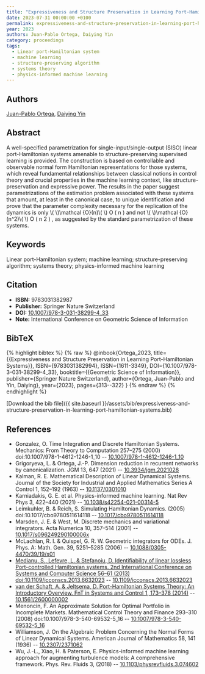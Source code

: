 ```yaml
---
title: "Expressiveness and Structure Preservation in Learning Port-Hamiltonian Systems"
date: 2023-07-31 00:00:00 +0100
permalink: expressiveness-and-structure-preservation-in-learning-port-hamiltonian-systems
year: 2023
authors: Juan-Pablo Ortega, Daiying Yin
category: proceedings
tags:
  - Linear port-Hamiltonian system
  - machine learning
  - structure-preserving algorithm
  - systems theory
  - physics-informed machine learning
---
```

 
## Authors
[Juan-Pablo Ortega](authors/juan-pablo-ortega), [Daiying Yin](authors/daiying-yin)
 
## Abstract
A well-specified parametrization for single-input/single-output (SISO) linear port-Hamiltonian systems amenable to structure-preserving supervised learning is provided. The construction is based on controllable and observable normal form Hamiltonian representations for those systems, which reveal fundamental relationships between classical notions in control theory and crucial properties in the machine learning context, like structure-preservation and expressive power. The results in the paper suggest parametrizations of the estimation problem associated with these systems that amount, at least in the canonical case, to unique identification and prove that the parameter complexity necessary for the replication of the dynamics is only \\(  \\)\mathcal {O}(n)\\(  \\) O ( n ) and not \\(  \\)\mathcal {O}(n^2)\\(  \\) O ( n 2 ) , as suggested by the standard parametrization of these systems.
 
## Keywords
Linear port-Hamiltonian system; machine learning; structure-preserving algorithm; systems theory; physics-informed machine learning
 
## Citation
- **ISBN:** 9783031382987
- **Publisher:** Springer Nature Switzerland
- **DOI:** [10.1007/978-3-031-38299-4_33](https://doi.org/10.1007/978-3-031-38299-4_33)
- **Note:** International Conference on Geometric Science of Information
 
## BibTeX
{% highlight bibtex %}
{% raw %}
@inbook{Ortega_2023,
  title={{Expressiveness and Structure Preservation in Learning Port-Hamiltonian Systems}},
  ISBN={9783031382994},
  ISSN={1611-3349},
  DOI={10.1007/978-3-031-38299-4_33},
  booktitle={{Geometric Science of Information}},
  publisher={Springer Nature Switzerland},
  author={Ortega, Juan-Pablo and Yin, Daiying},
  year={2023},
  pages={313--322}
}
{% endraw %}
{% endhighlight %}
 
[Download the bib file]({{ site.baseurl }}/assets/bib/expressiveness-and-structure-preservation-in-learning-port-hamiltonian-systems.bib)
 
## References
- Gonzalez, O. Time Integration and Discrete Hamiltonian Systems. Mechanics: From Theory to Computation 257–275 (2000) doi:10.1007/978-1-4612-1246-1_10 -- [10.1007/978-1-4612-1246-1_10](https://doi.org/10.1007/978-1-4612-1246-1_10)
- Grigoryeva, L. & Ortega, J.-P. Dimension reduction in recurrent networks by canonicalization. JGM 13, 647 (2021) -- [10.3934/jgm.2021028](https://doi.org/10.3934/jgm.2021028)
- Kalman, R. E. Mathematical Description of Linear Dynamical Systems. Journal of the Society for Industrial and Applied Mathematics Series A Control 1, 152–192 (1963) -- [10.1137/0301010](https://doi.org/10.1137/0301010)
- Karniadakis, G. E. et al. Physics-informed machine learning. Nat Rev Phys 3, 422–440 (2021) -- [10.1038/s42254-021-00314-5](https://doi.org/10.1038/s42254-021-00314-5)
- Leimkuhler, B. & Reich, S. Simulating Hamiltonian Dynamics. (2005) doi:10.1017/cbo9780511614118 -- [10.1017/cbo9780511614118](https://doi.org/10.1017/cbo9780511614118)
- Marsden, J. E. & West, M. Discrete mechanics and variational integrators. Acta Numerica 10, 357–514 (2001) -- [10.1017/s096249290100006x](https://doi.org/10.1017/s096249290100006x)
- McLachlan, R. I. & Quispel, G. R. W. Geometric integrators for ODEs. J. Phys. A: Math. Gen. 39, 5251–5285 (2006) -- [10.1088/0305-4470/39/19/s01](https://doi.org/10.1088/0305-4470/39/19/s01)
- [Medianu, S., Lefevre, L. & Stefanoiu, D. Identifiability of linear lossless Port-controlled Hamiltonian systems. 2nd International Conference on Systems and Computer Science 56–61 (2013) doi:10.1109/icconscs.2013.6632023](identifiability-of-linear-lossless-port-controlled-hamiltonian-systems) -- [10.1109/icconscs.2013.6632023](https://doi.org/10.1109/icconscs.2013.6632023)
- [van der Schaft, A. & Jeltsema, D. Port-Hamiltonian Systems Theory: An Introductory Overview. FnT in Systems and Control 1, 173–378 (2014)](port-hamiltonian-systems-theory-an-introductory-overview) -- [10.1561/2600000002](https://doi.org/10.1561/2600000002)
- Menoncin, F. An Approximate Solution for Optimal Portfolio in Incomplete Markets. Mathematical Control Theory and Finance 293–310 (2008) doi:10.1007/978-3-540-69532-5_16 -- [10.1007/978-3-540-69532-5_16](https://doi.org/10.1007/978-3-540-69532-5_16)
- Williamson, J. On the Algebraic Problem Concerning the Normal Forms of Linear Dynamical Systems. American Journal of Mathematics 58, 141 (1936) -- [10.2307/2371062](https://doi.org/10.2307/2371062)
- Wu, J.-L., Xiao, H. & Paterson, E. Physics-informed machine learning approach for augmenting turbulence models: A comprehensive framework. Phys. Rev. Fluids 3, (2018) -- [10.1103/physrevfluids.3.074602](https://doi.org/10.1103/physrevfluids.3.074602)


